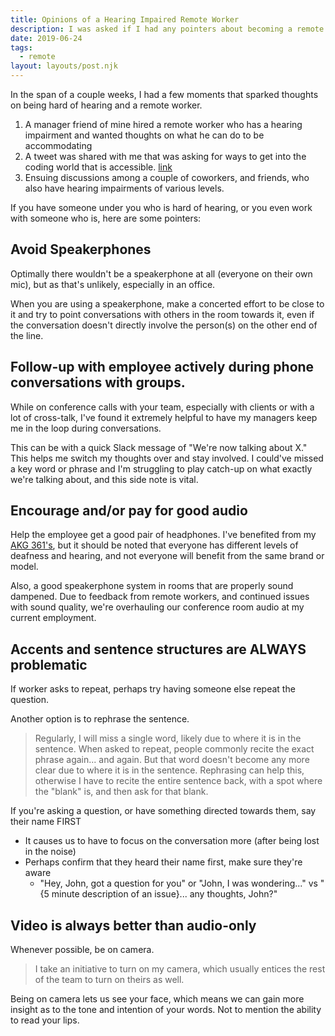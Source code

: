 ```yaml
---
title: Opinions of a Hearing Impaired Remote Worker
description: I was asked if I had any pointers about becoming a remote worker as someone who is deaf
date: 2019-06-24
tags:
  - remote
layout: layouts/post.njk
---
```


In the span of a couple weeks, I had a few moments that sparked thoughts on being hard of hearing and a remote worker.

1. A manager friend of mine hired a remote worker who has a hearing impairment and wanted thoughts on what he can do to be accommodating
2. A tweet was shared with me that was asking for ways to get into the coding world that is accessible. [link](https://twitter.com/spenwall/status/1156960282222010368?s=20)
3. Ensuing discussions among a couple of coworkers, and friends, who also have hearing impairments of various levels.

If you have someone under you who is hard of hearing, or you even work with someone who is, here are some pointers:

## Avoid Speakerphones

Optimally there wouldn't be a speakerphone at all (everyone on their own mic), but as that's unlikely, especially in an office.

When you are using a speakerphone, make a concerted effort to be close to it and try to point conversations with others in the room towards it, even if the conversation doesn't directly involve the person(s) on the other end of the line.

## Follow-up with employee actively during phone conversations with groups.

While on conference calls with your team, especially with clients or with a lot of cross-talk, I've found it extremely helpful to have my managers keep me in the loop during conversations.

This can be with a quick Slack message of "We're now talking about X." This helps me switch my thoughts over and stay involved. I could've missed a key word or phrase and I'm struggling to play catch-up on what exactly we're talking about, and this side note is vital.

## Encourage and/or pay for good audio

Help the employee get a good pair of headphones. I've benefited from my [AKG 361's](https://www.akg.com/Headphones/Professional%20Headphones/K361-.html), but it should be noted that everyone has different levels of deafness and hearing, and not everyone will benefit from the same brand or model.

Also, a good speakerphone system in rooms that are properly sound dampened. Due to feedback from remote workers, and continued issues with sound quality, we're overhauling our conference room audio at my current employment.

## Accents and sentence structures are ALWAYS problematic

If worker asks to repeat, perhaps try having someone else repeat the question.

Another option is to rephrase the sentence.

> Regularly, I will miss a single word, likely due to where it is in the sentence. When asked to repeat, people commonly recite the exact phrase again... and again. But that word doesn't become any more clear due to where it is in the sentence. Rephrasing can help this, otherwise I have to recite the entire sentence back, with a spot where the "blank" is, and then ask for that blank.

If you're asking a question, or have something directed towards them, say their name FIRST

- It causes us to have to focus on the conversation more (after being lost in the noise)
- Perhaps confirm that they heard their name first, make sure they're aware
  - "Hey, John, got a question for you" or "John, I was wondering..." vs "{5 minute description of an issue}... any thoughts, John?"

## Video is always better than audio-only

Whenever possible, be on camera.

> I take an initiative to turn on my camera, which usually entices the rest of the team to turn on theirs as well.

Being on camera lets us see your face, which means we can gain more insight as to the tone and intention of your words. Not to mention the ability to read your lips.
